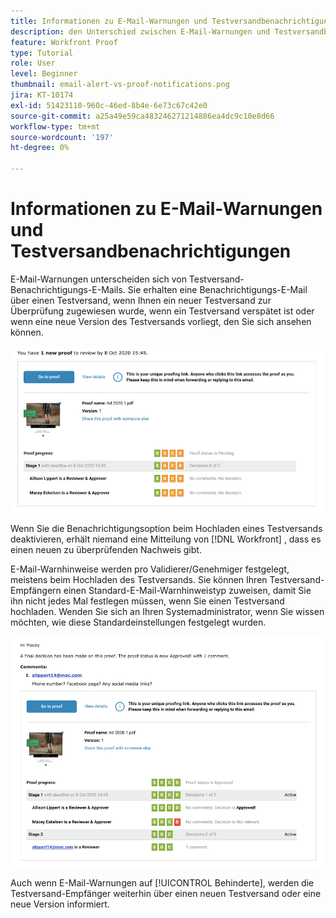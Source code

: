 ```yaml
---
title: Informationen zu E-Mail-Warnungen und Testversandbenachrichtigungen
description: den Unterschied zwischen E-Mail-Warnungen und Testversandbenachrichtigungen in [!DNL  Workfront].
feature: Workfront Proof
type: Tutorial
role: User
level: Beginner
thumbnail: email-alert-vs-proof-notifications.png
jira: KT-10174
exl-id: 51423110-960c-46ed-8b4e-6e73c67c42e0
source-git-commit: a25a49e59ca483246271214886ea4dc9c10e8d66
workflow-type: tm+mt
source-wordcount: '197'
ht-degree: 0%

---
```


# Informationen zu E-Mail-Warnungen und Testversandbenachrichtigungen

E-Mail-Warnungen unterscheiden sich von Testversand-Benachrichtigungs-E-Mails. Sie erhalten eine Benachrichtigungs-E-Mail über einen Testversand, wenn Ihnen ein neuer Testversand zur Überprüfung zugewiesen wurde, wenn ein Testversand verspätet ist oder wenn eine neue Version des Testversands vorliegt, den Sie sich ansehen können.

![Ein Bild einer Benachrichtigungs-E-Mail zum Testversand, das angibt, dass ein neuer Testversand durchgeführt werden muss.](assets/email-alert-1.png)

Wenn Sie die Benachrichtigungsoption beim Hochladen eines Testversands deaktivieren, erhält niemand eine Mitteilung von [!DNL Workfront] , dass es einen neuen zu überprüfenden Nachweis gibt.

E-Mail-Warnhinweise werden pro Validierer/Genehmiger festgelegt, meistens beim Hochladen des Testversands. Sie können Ihren Testversand-Empfängern einen Standard-E-Mail-Warnhinweistyp zuweisen, damit Sie ihn nicht jedes Mal festlegen müssen, wenn Sie einen Testversand hochladen. Wenden Sie sich an Ihren Systemadministrator, wenn Sie wissen möchten, wie diese Standardeinstellungen festgelegt wurden.

![Ein Bild eines E-Mail-Warnhinweises, das angibt, dass eine Entscheidung über den Testversand getroffen wurde und dass ein Kommentar zu überprüfen ist.](assets/email-alert-2.png)

Auch wenn E-Mail-Warnungen auf [!UICONTROL Behinderte], werden die Testversand-Empfänger weiterhin über einen neuen Testversand oder eine neue Version informiert.

<!--
# Learn more
* New proof email
* Late proof email
-->
